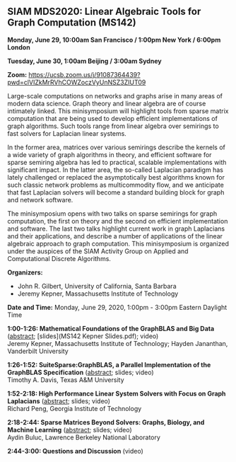 ## SIAM MDS2020: Linear Algebraic Tools for Graph Computation  (MS142)

<b>Monday, June 29, 10:00am San Francisco / 1:00pm New York / 6:00pm London</b>
	
<b>Tuesday, June 30, 1:00am Beijing / 3:00am Sydney</b>

<b>Zoom:</b> https://ucsb.zoom.us/j/91087364439?pwd=clVIZkMrRVhCOWZoczVyUnNSZ3ZIUT09

Large-scale computations on networks and graphs arise in many areas of modern data science. Graph theory and linear algebra are of course intimately linked. This minisymposium will highlight tools from sparse matrix computation that are being used to develop efficient implementations of graph algorithms. Such tools range from linear algebra over semirings to fast solvers for Laplacian linear systems.

In the former area, matrices over various semirings describe the kernels of a wide variety of graph algorithms in theory, and efficient software for sparse semiring algebra has led to practical, scalable implementations with significant impact. In the latter area, the so-called Laplacian paradigm has lately challenged or replaced the asymptotically best algorithms known for such classic network problems as multicommodity flow, and we anticipate that fast Laplacian solvers will become a standard building block for graph and network software.

The minisymposium opens with two talks on sparse semirings for graph computation, the first on theory and the second on efficient implementation and software. The last two talks highlight current work in graph Laplacians and their applications, and describe a number of applications of the linear algebraic approach to graph computation.
This minisymposium is organized under the auspices of the SIAM Activity Group on Applied and Computational Discrete Algorithms.

<b>Organizers:</b> 	
* John R. Gilbert, University of California, Santa Barbara
* Jeremy Kepner, Massachusetts Institute of Technology

<b>Date and Time:</b> Monday, June 29, 2020, 1:00pm - 3:00pm Eastern Daylight Time 

<b>1:00-1:26: Mathematical Foundations of the GraphBLAS and Big Data</b> ([abstract](https://meetings.siam.org/sess/dsp_talk.cfm?p=102804); [slides](MS142 Kepner Slides.pdf); video)<br>
Jeremy Kepner, Massachusetts Institute of Technology; Hayden Jananthan, Vanderbilt University

<b>1:26-1:52: SuiteSparse:GraphBLAS, a Parallel Implementation of the GraphBLAS Specification</b> ([abstract](https://meetings.siam.org/sess/dsp_talk.cfm?p=102805); slides; video)<br>
Timothy A. Davis, Texas A&M University

<b>1:52-2:18: High Performance Linear System Solvers with Focus on Graph Laplacians</b> ([abstract](https://meetings.siam.org/sess/dsp_talk.cfm?p=102806); slides; video)<br>
Richard Peng, Georgia Institute of Technology

<b>2:18-2:44: Sparse Matrices Beyond Solvers: Graphs, Biology, and Machine Learning</b> ([abstract](https://meetings.siam.org/sess/dsp_talk.cfm?p=102807); slides; video)<br>
Aydin Buluc, Lawrence Berkeley National Laboratory

<b>2:44-3:00: Questions and Discussion</b> (video)

